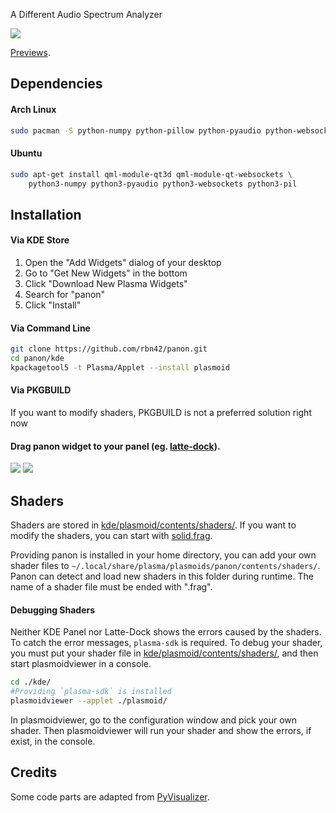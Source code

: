 
A Different Audio Spectrum Analyzer

![](../../wiki/plasmoid/preview.png)

[Previews](../../wiki/Previews).

## Dependencies

#### Arch Linux

```bash
sudo pacman -S python-numpy python-pillow python-pyaudio python-websockets qt5-websockets qt5-3d 
```

#### Ubuntu

```bash
sudo apt-get install qml-module-qt3d qml-module-qt-websockets \
    python3-numpy python3-pyaudio python3-websockets python3-pil 
```

## Installation

#### Via KDE Store

1. Open the "Add Widgets" dialog of your desktop
2. Go to "Get New Widgets" in the bottom
3. Click "Download New Plasma Widgets"
4. Search for "panon"
5. Click "Install"

#### Via Command Line

```bash
git clone https://github.com/rbn42/panon.git
cd panon/kde
kpackagetool5 -t Plasma/Applet --install plasmoid
```

#### Via PKGBUILD

If you want to modify shaders, PKGBUILD is not a preferred solution right now 

#### Drag panon widget to your panel (eg. [latte-dock](https://github.com/psifidotos/Latte-Dock)).
![](../../wiki/plasmoid/step1.png)
![](../../wiki/plasmoid/step2.png)

## Shaders

Shaders are stored in [kde/plasmoid/contents/shaders/](kde/plasmoid/contents/shaders/). If you want to modify the shaders, you can start with [solid.frag](kde/plasmoid/contents/shaders/solid.frag).

Providing panon is installed in your home directory, you can add your own shader files to ```~/.local/share/plasma/plasmoids/panon/contents/shaders/```. Panon can detect and load new shaders in this folder during runtime. The name of a shader file must be ended with ".frag".

#### Debugging Shaders

Neither KDE Panel nor Latte-Dock shows the errors caused by the shaders. To catch the error messages, `plasma-sdk` is required. To debug your shader, you must put your shader file in [kde/plasmoid/contents/shaders/](kde/plasmoid/contents/shaders/), and then start plasmoidviewer in a console. 
```bash
cd ./kde/
#Providing `plasma-sdk` is installed
plasmoidviewer --applet ./plasmoid/
```
In plasmoidviewer, go to the configuration window and pick your own shader. 
Then plasmoidviewer will run your shader and show the errors, if exist, in the console.

## Credits

Some code parts are adapted from [PyVisualizer](https://github.com/ajalt/PyVisualizer).
